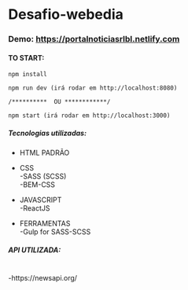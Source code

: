 # Desafio-webedia
### Demo: https://portalnoticiasrlbl.netlify.com
#### TO START:
```
npm install
```
```
npm run dev (irá rodar em http://localhost:8080)
```
    /**********  OU ************/
```
npm start (irá rodar em http://localhost:3000)
```
##### Tecnologias utilizadas:
- HTML PADRÃO </br>
- CSS 
  </br>
  -SASS (SCSS)
  </br>
  -BEM-CSS </br>
- JAVASCRIPT 
  </br>
  -ReactJS 
  
 - FERRAMENTAS
    </br>
    -Gulp for SASS-SCSS

##### API UTILIZADA:
</br>
-https://newsapi.org/
